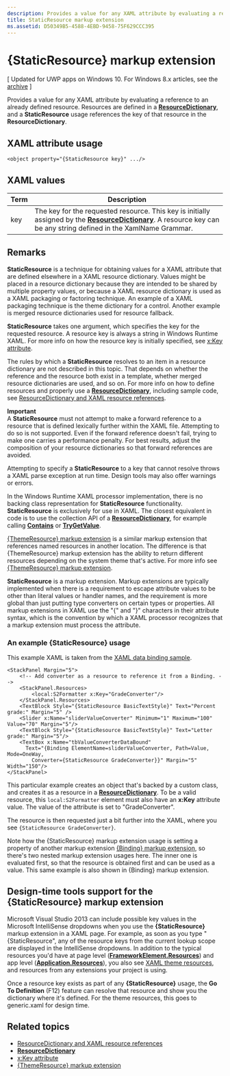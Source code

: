 ```yaml
---
description: Provides a value for any XAML attribute by evaluating a reference to an already defined resource. Resources are defined in a ResourceDictionary, and a StaticResource usage references the key of that resource in the ResourceDictionary.
title: StaticResource markup extension
ms.assetid: D50349B5-4588-4EBD-9458-75F629CCC395
---
```


# {StaticResource} markup extension

\[ Updated for UWP apps on Windows 10. For Windows 8.x articles, see the [archive](http://go.microsoft.com/fwlink/p/?linkid=619132) \]

Provides a value for any XAML attribute by evaluating a reference to an already defined resource. Resources are defined in a [**ResourceDictionary**](https://msdn.microsoft.com/library/windows/apps/br208794), and a **StaticResource** usage references the key of that resource in the **ResourceDictionary**.

## XAML attribute usage

``` syntax
<object property="{StaticResource key}" .../>
```

## XAML values

| Term | Description |
|------|-------------|
| key | The key for the requested resource. This key is initially assigned by the [**ResourceDictionary**](https://msdn.microsoft.com/library/windows/apps/br208794). A resource key can be any string defined in the XamlName Grammar. |

## Remarks

**StaticResource** is a technique for obtaining values for a XAML attribute that are defined elsewhere in a XAML resource dictionary. Values might be placed in a resource dictionary because they are intended to be shared by multiple property values, or because a XAML resource dictionary is used as a XAML packaging or factoring technique. An example of a XAML packaging technique is the theme dictionary for a control. Another example is merged resource dictionaries used for resource fallback.

**StaticResource** takes one argument, which specifies the key for the requested resource. A resource key is always a string in Windows Runtime XAML. For more info on how the resource key is initially specified, see [x:Key attribute](x-key-attribute.md).

The rules by which a **StaticResource** resolves to an item in a resource dictionary are not described in this topic. That depends on whether the reference and the resource both exist in a template, whether merged resource dictionaries are used, and so on. For more info on how to define resources and properly use a [**ResourceDictionary**](https://msdn.microsoft.com/library/windows/apps/br208794), including sample code, see [ResourceDictionary and XAML resource references](https://msdn.microsoft.com/library/windows/apps/mt187273).

**Important**  
A **StaticResource** must not attempt to make a forward reference to a resource that is defined lexically further within the XAML file. Attempting to do so is not supported. Even if the forward reference doesn't fail, trying to make one carries a performance penalty. For best results, adjust the composition of your resource dictionaries so that forward references are avoided.

Attempting to specify a **StaticResource** to a key that cannot resolve throws a XAML parse exception at run time. Design tools may also offer warnings or errors.

In the Windows Runtime XAML processor implementation, there is no backing class representation for **StaticResource** functionality. **StaticResource** is exclusively for use in XAML. The closest equivalent in code is to use the collection API of a [**ResourceDictionary**](https://msdn.microsoft.com/library/windows/apps/br208794), for example calling [**Contains**](https://msdn.microsoft.com/library/windows/apps/jj635925) or [**TryGetValue**](https://msdn.microsoft.com/library/windows/apps/jj603139).

[{ThemeResource} markup extension](themeresource-markup-extension.md) is a similar markup extension that references named resources in another location. The difference is that {ThemeResource} markup extension has the ability to return different resources depending on the system theme that's active. For more info see [{ThemeResource} markup extension](themeresource-markup-extension.md).

**StaticResource** is a markup extension. Markup extensions are typically implemented when there is a requirement to escape attribute values to be other than literal values or handler names, and the requirement is more global than just putting type converters on certain types or properties. All markup extensions in XAML use the "\{" and "\}" characters in their attribute syntax, which is the convention by which a XAML processor recognizes that a markup extension must process the attribute.

### An example {StaticResource} usage

This example XAML is taken from the [XAML data binding sample](http://go.microsoft.com/fwlink/p/?linkid=226854).

```xaml
<StackPanel Margin="5">
    <!-- Add converter as a resource to reference it from a Binding. --> 
    <StackPanel.Resources>
        <local:S2Formatter x:Key="GradeConverter"/>
    </StackPanel.Resources>
    <TextBlock Style="{StaticResource BasicTextStyle}" Text="Percent grade:" Margin="5" />
    <Slider x:Name="sliderValueConverter" Minimum="1" Maximum="100" Value="70" Margin="5"/>
    <TextBlock Style="{StaticResource BasicTextStyle}" Text="Letter grade:" Margin="5"/>
    <TextBox x:Name="tbValueConverterDataBound"
      Text="{Binding ElementName=sliderValueConverter, Path=Value, Mode=OneWay,  
        Converter={StaticResource GradeConverter}}" Margin="5" Width="150"/> 
</StackPanel> 
```

This particular example creates an object that's backed by a custom class, and creates it as a resource in a [**ResourceDictionary**](https://msdn.microsoft.com/library/windows/apps/br208794). To be a valid resource, this `local:S2Formatter` element must also have an **x:Key** attribute value. The value of the attribute is set to "GradeConverter".

The resource is then requested just a bit further into the XAML, where you see `{StaticResource GradeConverter}`.

Note how the {StaticResource} markup extension usage is setting a property of another markup extension [{Binding} markup extension](binding-markup-extension.md), so there's two nested markup extension usages here. The inner one is evaluated first, so that the resource is obtained first and can be used as a value. This same example is also shown in {Binding} markup extension.

## Design-time tools support for the **{StaticResource}** markup extension

Microsoft Visual Studio 2013 can include possible key values in the Microsoft IntelliSense dropdowns when you use the **{StaticResource}** markup extension in a XAML page. For example, as soon as you type "{StaticResource", any of the resource keys from the current lookup scope are displayed in the IntelliSense dropdowns. In addition to the typical resources you'd have at page level ([**FrameworkElement.Resources**](https://msdn.microsoft.com/library/windows/apps/br208740)) and app level ([**Application.Resources**](https://msdn.microsoft.com/library/windows/apps/br242338)), you also see [XAML theme resources](https://msdn.microsoft.com/library/windows/apps/mt187274), and resources from any extensions your project is using.

Once a resource key exists as part of any **{StaticResource}** usage, the **Go To Definition** (F12) feature can resolve that resource and show you the dictionary where it's defined. For the theme resources, this goes to generic.xaml for design time.

## Related topics

* [ResourceDictionary and XAML resource references](https://msdn.microsoft.com/library/windows/apps/mt187273)
* [**ResourceDictionary**](https://msdn.microsoft.com/library/windows/apps/br208794)
* [x:Key attribute](x-key-attribute.md)
* [{ThemeResource} markup extension](themeresource-markup-extension.md)



<!--HONumber=May16_HO4-->


